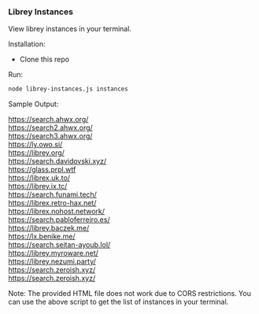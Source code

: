 ### Librey Instances

View librey instances in your terminal.

Installation:

- Clone this repo

Run:

```bash
node librey-instances.js instances
```

Sample Output:

https://search.ahwx.org/  
https://search2.ahwx.org/  
https://search3.ahwx.org/  
https://ly.owo.si/  
https://librey.org/  
https://search.davidovski.xyz/  
https://glass.prpl.wtf  
https://librex.uk.to/  
https://librey.ix.tc/  
https://search.funami.tech/  
https://librex.retro-hax.net/  
https://librex.nohost.network/  
https://search.pabloferreiro.es/  
https://librey.baczek.me/  
https://lx.benike.me/  
https://search.seitan-ayoub.lol/  
https://librey.myroware.net/  
https://librey.nezumi.party/  
https://search.zeroish.xyz/  
https://search.zeroish.xyz/  

Note: The provided HTML file does not work due to CORS restrictions. You can use the above script to get the list of instances in your terminal.
